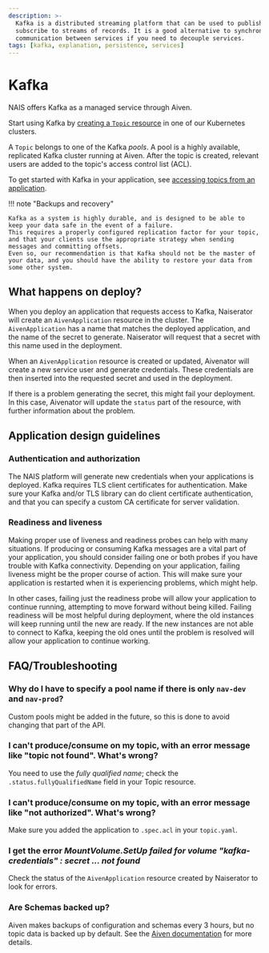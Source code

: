 ```yaml
---
description: >-
  Kafka is a distributed streaming platform that can be used to publish and
  subscribe to streams of records. It is a good alternative to synchronous
  communication between services if you need to decouple services.
tags: [kafka, explanation, persistence, services]
---
```


# Kafka

NAIS offers Kafka as a managed service through Aiven.

Start using Kafka by [creating a `Topic` resource](how-to/create.md) in one of our Kubernetes clusters.

A `Topic` belongs to one of the Kafka _pools_.
A pool is a highly available, replicated Kafka cluster running at Aiven.
After the topic is created, relevant users are added to the topic's access control list (ACL).

To get started with Kafka in your application, see [accessing topics from an application](how-to/access.md).

!!! note "Backups and recovery"

    Kafka as a system is highly durable, and is designed to be able to keep your data safe in the event of a failure.
    This requires a properly configured replication factor for your topic, and that your clients use the appropriate strategy when sending messages and committing offsets.
    Even so, our recommendation is that Kafka should not be the master of your data, and you should have the ability to restore your data from some other system.

## What happens on deploy?

When you deploy an application that requests access to Kafka, Naiserator will create an `AivenApplication` resource in the cluster.
The `AivenApplication` has a name that matches the deployed application, and the name of the secret to generate.
Naiserator will request that a secret with this name used in the deployment.

When an `AivenApplication` resource is created or updated, Aivenator will create a new service user and generate credentials.
These credentials are then inserted into the requested secret and used in the deployment.

If there is a problem generating the secret, this might fail your deployment.
In this case, Aivenator will update the `status` part of the resource, with further information about the problem.

## Application design guidelines

### Authentication and authorization

The NAIS platform will generate new credentials when your applications is deployed. Kafka requires TLS client certificates for authentication. Make sure your Kafka and/or TLS library can do client certificate authentication, and that you can specify a custom CA certificate for server validation.

### Readiness and liveness

Making proper use of liveness and readiness probes can help with many situations.
If producing or consuming Kafka messages are a vital part of your application, you should consider failing one or both probes if you have trouble with Kafka connectivity.
Depending on your application, failing liveness might be the proper course of action.
This will make sure your application is restarted when it is experiencing problems, which might help.

In other cases, failing just the readiness probe will allow your application to continue running, attempting to move forward without being killed.
Failing readiness will be most helpful during deployment, where the old instances will keep running until the new are ready.
If the new instances are not able to connect to Kafka, keeping the old ones until the problem is resolved will allow your application to continue working.

## FAQ/Troubleshooting

### Why do I have to specify a pool name if there is only `nav-dev` and `nav-prod`?

Custom pools might be added in the future, so this is done to avoid changing that part of the API.

### I can't produce/consume on my topic, with an error message like "topic not found". What's wrong?

You need to use the _fully qualified name_; check the `.status.fullyQualifiedName` field in your Topic resource.

### I can't produce/consume on my topic, with an error message like "not authorized". What's wrong?

Make sure you added the application to `.spec.acl` in your `topic.yaml`.

### I get the error _MountVolume.SetUp failed for volume "kafka-credentials" : secret ... not found_

Check the status of the `AivenApplication` resource created by Naiserator to look for errors.

### Are Schemas backed up?

Aiven makes backups of configuration and schemas every 3 hours, but no topic data is backed up by default.
See the [Aiven documentation](https://docs.aiven.io/docs/products/kafka/concepts/configuration-backup) for more details.

